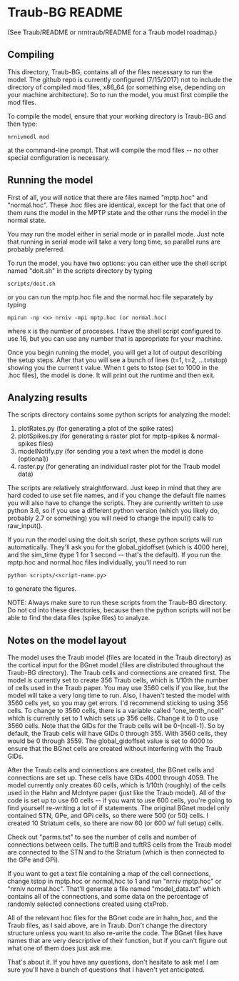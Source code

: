 # Traub-BG README

(See Traub/README or nrntraub/README for a Traub model roadmap.)

## Compiling
This directory, Traub-BG, contains all of the files necessary to run the model. The 
github repo is currently configured (7/15/2017) not to include the directory of 
compiled mod files, x86_64 (or something else, depending on your machine architecture).
So to run the model, you must first compile the mod files. 

To compile the model, ensure that your working directory is Traub-BG and then type:
```
nrnivmodl mod
```

at the command-line prompt. That will compile the mod files -- no other special 
configuration is necessary.


## Running the model

First of all, you will notice that there are files named "mptp.hoc" and "normal.hoc".
These .hoc files are identical, except for the fact that one of them runs the model in
the MPTP state and the other runs the model in the normal state.

You may run the model either in serial mode or in parallel mode. Just note that running
in serial mode will take a very long time, so parallel runs are probably preferred.

To run the model, you have two options: you can either use the shell script named 
"doit.sh" in the scripts directory by typing
```
scripts/doit.sh
```
or you can run the mptp.hoc file and the normal.hoc file separately by typing
```
mpirun -np <x> nrniv -mpi mptp.hoc (or normal.hoc)
```

where x is the number of processes. I have the shell script configured to use 16, but
you can use any number that is appropriate for your machine.

Once you begin running the model, you will get a lot of output describing the setup 
steps. After that you will see a bunch of lines (t=1, t=2, ...t=tstop) showing you the
current t value. When t gets to tstop (set to 1000 in the .hoc files), the model is
done. It will print out the runtime and then exit.


## Analyzing results

The scripts directory contains some python scripts for analyzing the model:
1. plotRates.py (for generating a plot of the spike rates)
2. plotSpikes.py (for generating a raster plot for mptp-spikes & normal-spikes files)
3. modelNotify.py (for sending you a text when the model is done (optional))
4. raster.py (for generating an individual raster plot for the Traub model data)

The scripts are relatively straightforward. Just keep in mind that they are hard 
coded to use set file names, and if you change the default file names you will also
have to change the scripts. They are currently written to use python 3.6, so if you 
use a different python version (which you likely do, probably 2.7 or something) you 
will need to change the input() calls to raw_input(). 

If you run the model using the doit.sh script, these python scripts will run 
automatically. They'll ask you for the global_gidoffset (which is 4000 here), and the
sim_time (type 1 for 1 second -- that's the default). If you run the mptp.hoc and
normal.hoc files individually, you'll need to run
```
python scripts/<script-name.py>
```

to generate the figures. 

NOTE: Always make sure to run these scripts from the Traub-BG directory. Do not cd 
into these directories, because then the python scripts will not be able to find the
data files (spike files) to analyze.


## Notes on the model layout

The model uses the Traub model (files are located in the Traub directory) as the 
cortical input for the BGnet model (files are distributed throughout the Traub-BG
directory). The Traub cells and connections are created first. The model is currently
set to create 356 Traub cells, which is 1/10th the number of cells used in the Traub
paper. You may use 3560 cells if you like, but the model will take a very long time to
run. Also, I haven't tested the model with 3560 cells yet, so you may get errors. I'd
recommend sticking to using 356 cells. To change to 3560 cells, there is a variable
called "one_tenth_ncell" which is currently set to 1 which sets up 356 cells. Change 
it to 0 to use 3560 cells. Note that the GIDs for the Traub cells will be 0-(ncell-1).
So by default, the Traub cells will have GIDs 0 through 355. With 3560 cells, they 
would be 0 through 3559. The global_gidoffset value is set to 4000 to ensure that the
BGnet cells are created without interfering with the Traub GIDs.

After the Traub cells and connections are created, the BGnet cells and connections are
set up. These cells have GIDs 4000 through 4059. The model currently only creates 60
cells, which is 1/10th (roughly) of the cells used in the Hahn and McIntyre paper (just
like the Traub model). All of the code is set up to use 60 cells -- if you want to 
use 600 cells, you're going to find yourself re-writing a lot of if statements. The
original BGnet model only contained STN, GPe, and GPi cells, so there were 500 (or 50)
cells. I created 10 Striatum cells, so there are now 60 (or 600 w/ full setup) cells.

Check out "parms.txt" to see the number of cells and number of connections
between cells. The tuftIB and tuftRS cells from the Traub model are connected to the
STN and to the Striatum (which is then connected to the GPe and GPi).

If you want to get a text file containing a map of the cell connections, change tstop
in mptp.hoc or normal,hoc to 1 and run "nrniv mptp.hoc" or "nrniv normal.hoc". That'll
generate a file named "model_data.txt" which contains all of the connections, and 
some data on the percentage of randomly selected connections created using ctxProb.

All of the relevant hoc files for the BGnet code are in hahn_hoc, and the Traub files,
as I said above, are in Traub. Don't change the directory structure unless you want to
also re-write the code. The BGnet files have names that are very descriptive of their
function, but if you can't figure out what one of them does just ask me.

That's about it. If you have any questions, don't hesitate to ask me! I am sure you'll
have a bunch of questions that I haven't yet anticipated.
